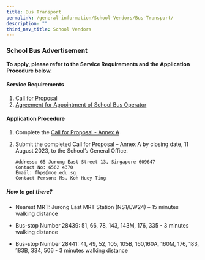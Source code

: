 ```yaml
---
title: Bus Transport
permalink: /general-information/School-Vendors/Bus-Transport/
description: ""
third_nav_title: School Vendors
---
```

### **School Bus Advertisement**
 **To apply, please refer to the Service Requirements and the Application Procedure below.**

#### **Service Requirements**
1. [Call for Proposal](/files/Bus%20Transport/call%20for%20proposals.pdf)
2. [Agreement for Appointment of School Bus Operator](/files/Bus%20Transport/agreement%20for%20appointment%20of%20school%20bus%20operator.pdf)

#### **Application Procedure**

1.  Complete the [Call for Proposal - Annex A](/files/Bus%20Transport/call%20for%20proposal%20-%20annex%20a.pdf)

2.  Submit the completed Call for Proposal – Annex A by closing date, 11 August 2023, to the School’s General Office.

        Address: 65 Jurong East Street 13, Singapore 609647
        Contact No: 6562 4370
        Email: fhps@moe.edu.sg
        Contact Person: Ms. Koh Huey Ting

##### **How to get there?**

* Nearest MRT: Jurong East MRT Station (NS1/EW24) – 15 minutes walking distance

*  Bus-stop Number 28439: 51, 66, 78, 143, 143M, 176, 335 - 3 minutes walking distance

* Bus-stop Number 28441: 41, 49, 52, 105, 105B, 160,160A, 160M, 176, 183, 183B, 334, 506 - 3 minutes walking distance